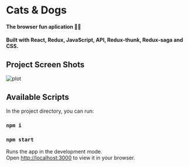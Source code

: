 # Cats & Dogs


#### The browser fun aplication 🐶🐱
#### Built with React, Redux, JavaScript, API, Redux-thunk, Redux-saga and CSS.

## Project Screen Shots
![plot](./sreens/screen1)


## Available Scripts

In the project directory, you can run:

### `npm i`

### `npm start`

Runs the app in the development mode.\
Open [http://localhost:3000](http://localhost:3000) to view it in your browser.

